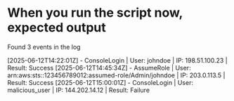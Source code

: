 # When you run the script now, expected output

Found 3 events in the log

[2025-06-12T14:22:01Z] - ConsoleLogin | User: johndoe | IP: 198.51.100.23 | Result: Success
[2025-06-12T14:45:34Z] - AssumeRole | User: arn:aws:sts::123456789012:assumed-role/Admin/johndoe | IP: 203.0.113.5 | Result: Success
[2025-06-12T15:00:01Z] - ConsoleLogin | User: malicious_user | IP: 144.202.14.12 | Result: Failure
